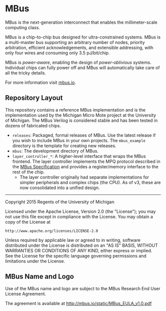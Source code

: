MBus
====

MBus is the next-generation interconnect that enables the millimeter-scale
computing class.

MBus is a chip-to-chip bus designed for ultra-constrained systems. MBus is a
multi-master bus supporting an arbitrary number of nodes, priority arbitration,
efficient acknowledgements, and extensible addressing, with only four wires and
consuming only 3.5 pJ/bit/chip.

MBus is _power-aware_, enabling the design of _power-oblivious_ systems.
Individual chips can fully power off and MBus will automatically take care of
all the tricky details.

For more information visit [mbus.io](http://mbus.io).


Repository Layout
-----------------

This repository contains a reference MBus implementation and is the
implementation used by the Michigan Micro Mote project at the University of
Michigan. The MBus Verilog is considered stable and has been tested in dozens
of fabricated chips.

 * `releases`: Packaged, formal releases of MBus. Use the latest release if you
   wish to include MBus in your own projects. The `mbus_example` directory is
   the template for creating new releases.
 * `mbus`: The development directory of MBus.
 * `layer_controller_*`: A higher-level interface that wraps the MBus frontend.
   The layer controller implements the MPQ protocol described in the
   [MBus Specification](http://mbus.io/spec.html) and provides a register/memory
   interface to the rest of the chip.
   - The layer controller originally had separate implementations for simpler
     peripherals and complex chips (the CPU). As of v3, these are now
     consolidated into a unified design.


------------


Copyright 2015 Regents of the University of Michigan

Licensed under the Apache License, Version 2.0 (the "License");
you may not use this file except in compliance with the License.
You may obtain a copy of the License at

    http://www.apache.org/licenses/LICENSE-2.0

Unless required by applicable law or agreed to in writing, software
distributed under the License is distributed on an "AS IS" BASIS,
WITHOUT WARRANTIES OR CONDITIONS OF ANY KIND, either express or implied.
See the License for the specific language governing permissions and
limitations under the License.


MBus Name and Logo
------------------

Use of the MBus name and logo are subject to the MBus Research End User License Agreement.

The agreement is available at http://mbus.io/static/MBus_EULA_v1.0.pdf


